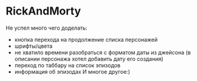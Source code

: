 # RickAndMorty
Не успел много чего доделать:
- кнопка перехода на продолжение списка персонажей
- шрифты/цвета
- не хватило времени разобраться с форматом даты из джейсона (в описании персонажа хотел добавить дату его создания)
- переход по таббару на список эпизодов
- информация об эпизодах
И многое другое:) 
